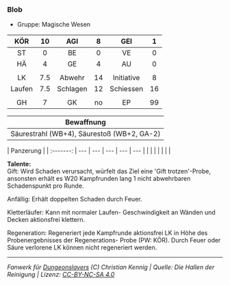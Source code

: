 ### Blob

- Gruppe: Magische Wesen

|  KÖR   | 10  |   AGI    |  8  |    GEI     |  1  |
| :----: | :-: | :------: | :-: | :--------: | :-: |
|   ST   |  0  |    BE    |  0  |     VE     |  0  |
|   HÄ   |  4  |    GE    |  4  |     AU     |  0  |
|        |     |          |     |            |     |
|   LK   | 7.5 |  Abwehr  | 14  | Initiative |  8  |
| Laufen | 7.5 | Schlagen | 12  | Schiessen  | 16  |
|        |     |          |     |            |     |
|   GH   |  7  |    GK    | no  |     EP     | 99  |

|                 Bewaffnung                 |
| :----------------------------------------: |
| Säurestrahl (WB+4), Säurestoß (WB+2, GA-2) |

| Panzerung |
| :-------: | --- | --- | --- | --- | --- |
|           |     |     |     |     |     |

**Talente:**  
Gift: Wird Schaden verursacht, würfelt das Ziel eine 'Gift trotzen'-Probe, ansonsten erhält es W20 Kampfrunden lang 1 nicht abwehrbaren Schadenspunkt pro Runde.

Anfällig: Erhält doppelten Schaden durch Feuer.

Kletterläufer: Kann mit normaler Laufen- Geschwindigkeit an Wänden und Decken aktionsfrei klettern.

Regeneration: Regeneriert jede Kampfrunde aktionsfrei LK in Höhe des Probenergebnisses der Regenerations- Probe (PW: KÖR). Durch Feuer oder Säure verlorene LK können nicht regeneriert werden.

---

_Fanwerk für [Dungeonslayers](https://www.dungeonslayers.net/) (C) Christian Kennig | Quelle: Die Hallen der Reinigung | Lizenz: [CC-BY-NC-SA 4.0](https://creativecommons.org/licenses/by-nc-sa/4.0/deed.de)_
